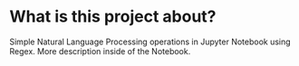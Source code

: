 # What is this project about?
Simple Natural Language Processing operations in Jupyter Notebook using Regex. More description inside of the Notebook.